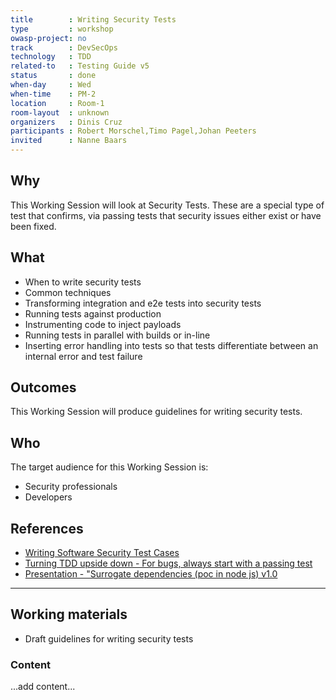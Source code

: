 ```yaml
---
title        : Writing Security Tests
type         : workshop
owasp-project: no
track        : DevSecOps
technology   : TDD
related-to   : Testing Guide v5
status       : done
when-day     : Wed
when-time    : PM-2
location     : Room-1
room-layout  : unknown
organizers   : Dinis Cruz
participants : Robert Morschel,Timo Pagel,Johan Peeters
invited      : Nanne Baars
---
```


## Why

This Working Session will look at Security Tests. These are a special type of test that confirms, via passing tests that security issues either exist or have been fixed.

## What

 - When to write security tests
 - Common techniques
 - Transforming integration and e2e tests into security tests
 - Running tests against production
 - Instrumenting code to inject payloads
 - Running tests in parallel with builds or in-line
 - Inserting error handling into tests so that tests differentiate between an internal error and test failure
 
## Outcomes

This Working Session will produce guidelines for writing security tests.

## Who

The target audience for this Working Session is:

 - Security professionals
 - Developers

## References

 - [Writing Software Security Test Cases](https://www.qasec.com/2007/01/writing-software-security-test-cases.html)
 - [Turning TDD upside down - For bugs, always start with a passing test](http://blog.diniscruz.com/2016/09/presentation-turning-tdd-upside-down.html)
 - [Presentation - "Surrogate dependencies (poc in node js) v1.0](http://blog.diniscruz.com/2016/09/presentation-surrogate-dependencies-in.html)

--- 

## Working materials

- Draft guidelines for writing security tests

### Content

...add content...

